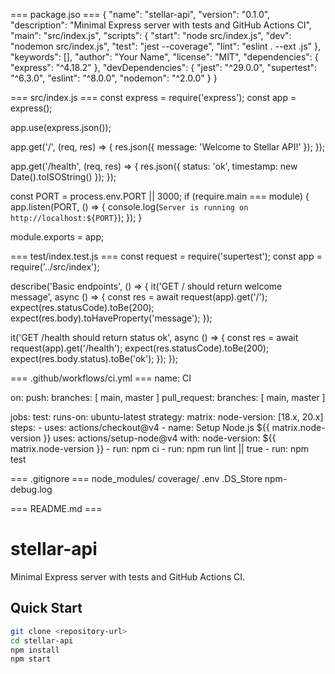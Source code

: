 === package.jso ===
{
  "name": "stellar-api",
  "version": "0.1.0",
  "description": "Minimal Express server with tests and GitHub Actions CI",
  "main": "src/index.js",
  "scripts": {
    "start": "node src/index.js",
    "dev": "nodemon src/index.js",
    "test": "jest --coverage",
    "lint": "eslint . --ext .js"
  },
  "keywords": [],
  "author": "Your Name",
  "license": "MIT",
  "dependencies": {
    "express": "^4.18.2"
  },
  "devDependencies": {
    "jest": "^29.0.0",
    "supertest": "^6.3.0",
    "eslint": "^8.0.0",
    "nodemon": "^2.0.0"
  }
}

=== src/index.js ===
const express = require('express');
const app = express();

app.use(express.json());

app.get('/', (req, res) => {
  res.json({ message: 'Welcome to Stellar API!' });
});

app.get('/health', (req, res) => {
  res.json({ status: 'ok', timestamp: new Date().toISOString() });
});

const PORT = process.env.PORT || 3000;
if (require.main === module) {
  app.listen(PORT, () => {
    console.log(`Server is running on http://localhost:${PORT}`);
  });
}

module.exports = app;

=== test/index.test.js ===
const request = require('supertest');
const app = require('../src/index');

describe('Basic endpoints', () => {
  it('GET / should return welcome message', async () => {
    const res = await request(app).get('/');
    expect(res.statusCode).toBe(200);
    expect(res.body).toHaveProperty('message');
  });

  it('GET /health should return status ok', async () => {
    const res = await request(app).get('/health');
    expect(res.statusCode).toBe(200);
    expect(res.body.status).toBe('ok');
  });
});

=== .github/workflows/ci.yml ===
name: CI

on:
  push:
    branches: [ main, master ]
  pull_request:
    branches: [ main, master ]

jobs:
  test:
    runs-on: ubuntu-latest
    strategy:
      matrix:
        node-version: [18.x, 20.x]
    steps:
      - uses: actions/checkout@v4
      - name: Setup Node.js ${{ matrix.node-version }}
        uses: actions/setup-node@v4
        with:
          node-version: ${{ matrix.node-version }}
      - run: npm ci
      - run: npm run lint || true
      - run: npm test

=== .gitignore ===
node_modules/
coverage/
.env
.DS_Store
npm-debug.log

=== README.md ===
# stellar-api

Minimal Express server with tests and GitHub Actions CI.

## Quick Start

```bash
git clone <repository-url>
cd stellar-api
npm install
npm start

